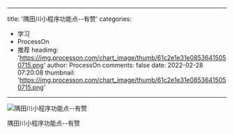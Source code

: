 
---
title: '隅田川小程序功能点--有赞'
categories: 
 - 学习
 - ProcessOn
 - 推荐
headimg: 'https://img.processon.com/chart_image/thumb/61c2e1e31e08536415050715.png'
author: ProcessOn
comments: false
date: 2022-02-28 07:20:08
thumbnail: 'https://img.processon.com/chart_image/thumb/61c2e1e31e08536415050715.png'
---

<div>   
<img class="thumb" alt="隅田川小程序功能点--有赞" src="https://img.processon.com/chart_image/thumb/61c2e1e31e08536415050715.png" referrerpolicy="no-referrer">
<p>隅田川小程序功能点--有赞</p>  
</div>
            